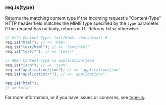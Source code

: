 <h3 id='req.is'>req.is(type)</h3>

Returns the matching content type if the incoming request's "Content-Type" HTTP header field
matches the MIME type specified by the `type` parameter. If the request has no body, returns `null`.
Returns `false` otherwise.

```js
// With Content-Type: text/html; charset=utf-8
req.is("html"); // => 'html'
req.is("text/html"); // => 'text/html'
req.is("text/*"); // => 'text/*'

// When Content-Type is application/json
req.is("json"); // => 'json'
req.is("application/json"); // => 'application/json'
req.is("application/*"); // => 'application/*'

req.is("html");
// => false
```

For more information, or if you have issues or concerns, see [type-is](https://github.com/expressjs/type-is).
